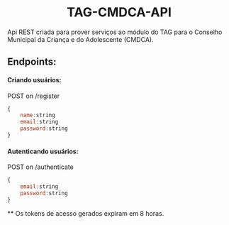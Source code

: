 <h1 align="center">
    TAG-CMDCA-API
</h1>

<p>Api REST criada para prover serviços ao módulo do TAG para o Conselho Municipal da Criança e do Adolescente (CMDCA).</p>


## Endpoints:

#### Criando usuários:

<p> POST on /register </p>

```js
{
    name:string
    email:string
    password:string
}
```

#### Autenticando usuários:

<p> POST on /authenticate </p>

```js
{
    email:string
    password:string
}
```
** Os tokens de acesso gerados expiram em 8 horas.
